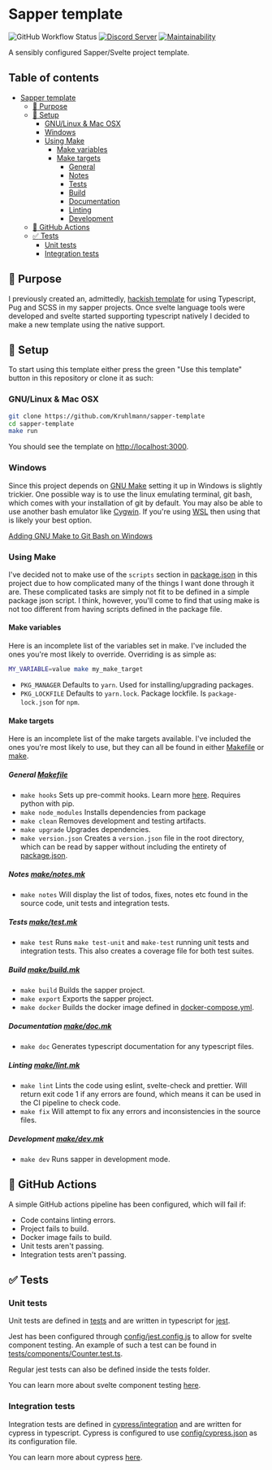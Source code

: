 # Sapper template

![GitHub Workflow Status](https://img.shields.io/github/workflow/status/kruhlmann/sapper-template/compliance?style=for-the-badge)
[![Discord Server](https://img.shields.io/discord/572880907682447380%20.svg?logo=discord&style=for-the-badge)](https://discord.gg/Y5eA3dW)
[![Maintainability](https://img.shields.io/codeclimate/maintainability/Kruhlmann/sapper-template?style=for-the-badge)](https://codeclimate.com/github/Kruhlmann/sapper-template)

A sensibly configured Sapper/Svelte project template.

## Table of contents

-   [Sapper template](#sapper-template)
    -   [:pencil: Purpose](#pencil-purpose)
    -   [:hammer: Setup](#hammer-setup)
        -   [GNU/Linux & Mac OSX](#gnulinux--mac-osx)
        -   [Windows](#windows)
        -   [Using Make](#using-make)
            -   [Make variables](#make-variables)
            -   [Make targets](#make-targets)
                -   [General](#general-makefile)
                -   [Notes](#notes-makenotesmk)
                -   [Tests](#tests-maketestmk)
                -   [Build](#build-makebuildmk)
                -   [Documentation](#documentation-makedocmk)
                -   [Linting](#linting-makelintmk)
                -   [Development](#development-makedevmk)
    -   [:construction_worker: GitHub Actions](#construction-worker-github-actions)
    -   [:white_check_mark: Tests](#white-check-mark-tests)
        -   [Unit tests](#unit-tests)
        -   [Integration tests](#integration-tests)

## :pencil: Purpose

I previously created an, admittedly,
[hackish template](https://github.com/Kruhlmann/sapper-preprocess-template) for
using Typescript, Pug and SCSS in my sapper projects. Once svelte language tools
were developed and svelte started supporting typescript natively I decided to
make a new template using the native support.

## :hammer: Setup

To start using this template either press the green "Use this template" button
in this repository or clone it as such:

### GNU/Linux & Mac OSX

```sh
git clone https://github.com/Kruhlmann/sapper-template
cd sapper-template
make run
```

You should see the template on [http://localhost:3000](http://localhost:3000).

### Windows

Since this project depends on [GNU Make](https://www.gnu.org/software/make/)
setting it up in Windows is slightly trickier. One possible way is to use the
linux emulating terminal, git bash, which comes with your installation of git by
default. You may also be able to use another bash emulator like
[Cygwin](https://www.cygwin.com/). If you're using
[WSL](https://docs.microsoft.com/en-us/windows/wsl/) then using that is likely
your best option.

[Adding GNU Make to Git Bash on Windows](https://gist.github.com/evanwill/0207876c3243bbb6863e65ec5dc3f058#make)

### Using Make

I've decided not to make use of the `scripts` section in
[package.json](package.json) in this project due to how complicated many of the
things I want done through it are. These complicated tasks are simply not fit to
be defined in a simple package json script. I think, however, you'll come to
find that using make is not too different from having scripts defined in the
package file.

#### Make variables

Here is an incomplete list of the variables set in make. I've included the ones
you're most likely to override. Overriding is as simple as:

```sh
MY_VARIABLE=value make my_make_target
```

-   `PKG_MANAGER` Defaults to `yarn`. Used for installing/upgrading packages.
-   `PKG_LOCKFILE` Defaults to `yarn.lock`. Package lockfile. Is
    `package-lock.json` for `npm`.

#### Make targets

Here is an incomplete list of the make targets available. I've included the ones
you're most likely to use, but they can all be found in either
[Makefile](Makefile) or [make](make).

##### General [Makefile](Makefile)

-   `make hooks` Sets up pre-commit hooks. Learn more
    [here](https://pre-commit.com/). Requires python with pip.
-   `make node_modules` Installs dependencies from package
-   `make clean` Removes development and testing artifacts.
-   `make upgrade` Upgrades dependencies.
-   `make version.json` Creates a `version.json` file in the root directory,
    which can be read by sapper without including the entirety of
    [package.json](package.json).

##### Notes [make/notes.mk](make/notes.mk)

-   `make notes` Will display the list of todos, fixes, notes etc found in the
    source code, unit tests and integration tests.

##### Tests [make/test.mk](make/test.mk)

-   `make test` Runs `make test-unit` and `make-test` running unit tests and
    integration tests. This also creates a coverage file for both test suites.

##### Build [make/build.mk](make/build.mk)

-   `make build` Builds the sapper project.
-   `make export` Exports the sapper project.
-   `make docker` Builds the docker image defined in
    [docker-compose.yml](docker-compose.yml).

##### Documentation [make/doc.mk](make/doc.mk)

-   `make doc` Generates typescript documentation for any typescript files.

##### Linting [make/lint.mk](make/lint.mk)

-   `make lint` Lints the code using eslint, svelte-check and prettier. Will
    return exit code 1 if any errors are found, which means it can be used in
    the CI pipeline to check code.
-   `make fix` Will attempt to fix any errors and inconsistencies in the source
    files.

##### Development [make/dev.mk](make/dev.mk)

-   `make dev` Runs sapper in development mode.

## :construction_worker: GitHub Actions

A simple GitHub actions pipeline has been configured, which will fail if:

-   Code contains linting errors.
-   Project fails to build.
-   Docker image fails to build.
-   Unit tests aren't passing.
-   Integration tests aren't passing.

## :white_check_mark: Tests

### Unit tests

Unit tests are defined in [tests](tests) and are written in typescript for
[jest](https://jestjs.io/).

Jest has been configured through [config/jest.config.js](config/jest.config.js)
to allow for svelte component testing. An example of such a test can be found in
[tests/components/Counter.test.ts](tests/components/Counter.test.ts).

Regular jest tests can also be defined inside the tests folder.

You can learn more about svelte component testing
[here](https://github.com/testing-library/svelte-testing-library).

### Integration tests

Integration tests are defined in [cypress/integration](cypress/integration) and
are written for cypress in typescript. Cypress is configured to use
[config/cypress.json](config/cypress.json) as its configuration file.

You can learn more about cypress [here](https://www.cypress.io/).
